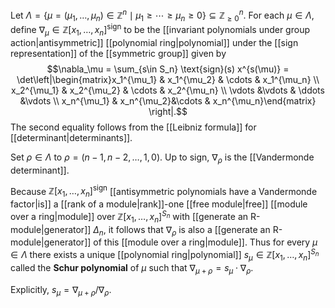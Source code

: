 Let $\Lambda=\{\mu = (\mu_1,\dots, \mu_n)\in\mathbb Z^n \mid \mu_1\geq \cdots\geq \mu_n \geq 0\} \subseteq \mathbb Z^n_{\geq 0}$. For each $\mu \in \Lambda$, define $\nabla_\mu \in \mathbb Z[x_1,\dots, x_n]^\text{sign}$ to be the [[invariant polynomials under group action|antisymmetric]] [[polynomial ring|polynomial]] under the [[sign representation]] of the [[symmetric group]] given by $$\nabla_\mu = \sum_{s\in S_n} \text{sign}(s) x^{s(\mu)} = \det\left|\begin{matrix}x_1^{\mu_1}  & x_1^{\mu_2} & \cdots & x_1^{\mu_n} \\ x_2^{\mu_1} & x_2^{\mu_2} & \cdots & x_2^{\mu_n} \\ \vdots &\vdots & \ddots &\vdots \\ x_n^{\mu_1} & x_n^{\mu_2}&\cdots & x_n^{\mu_n}\end{matrix} \right|.$$ The second equality follows from the [[Leibniz formula]] for [[determinant|determinants]]. 

Set $\rho \in \Lambda$ to $\rho = (n-1,n-2,\dots, 1, 0)$. Up to sign, $\nabla_\rho$ is the [[Vandermonde determinant]]. 

Because $\mathbb Z[x_1,\dots, x_n]^\text{sign}$ [[antisymmetric polynomials have a Vandermonde factor|is]] a [[rank of a module|rank]]-one [[free module|free]] [[module over a ring|module]] over $\mathbb Z[x_1,\dots, x_n]^{S_n}$ with [[generate an R-module|generator]] $\Delta_n$, it follows that $\nabla_\rho$ is also a [[generate an R-module|generator]] of this [[module over a ring|module]]. Thus for every $\mu\in \Lambda$ there exists a unique [[polynomial ring|polynomial]] $s_\mu\in\mathbb Z[x_1,\dots, x_n]^{S_n}$ called the **Schur polynomial** of $\mu$ such that $\nabla_{\mu + \rho} = s_\mu \cdot\nabla_\rho$. 

Explicitly, $s_\mu = \nabla_{\mu + \rho}/\nabla_\rho$. 